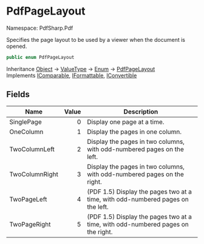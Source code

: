 # PdfPageLayout

Namespace: PdfSharp.Pdf

Specifies the page layout to be used by a viewer when the document is opened.

```csharp
public enum PdfPageLayout
```

Inheritance [Object](https://docs.microsoft.com/en-us/dotnet/api/system.object) → [ValueType](https://docs.microsoft.com/en-us/dotnet/api/system.valuetype) → [Enum](https://docs.microsoft.com/en-us/dotnet/api/system.enum) → [PdfPageLayout](./pdfsharp.pdf.pdfpagelayout)<br>
Implements [IComparable](https://docs.microsoft.com/en-us/dotnet/api/system.icomparable), [IFormattable](https://docs.microsoft.com/en-us/dotnet/api/system.iformattable), [IConvertible](https://docs.microsoft.com/en-us/dotnet/api/system.iconvertible)

## Fields

| Name | Value | Description |
| --- | --: | --- |
| SinglePage | 0 | Display one page at a time. |
| OneColumn | 1 | Display the pages in one column. |
| TwoColumnLeft | 2 | Display the pages in two columns, with odd-numbered pages on the left. |
| TwoColumnRight | 3 | Display the pages in two columns, with odd-numbered pages on the right. |
| TwoPageLeft | 4 | (PDF 1.5) Display the pages two at a time, with odd-numbered pages on the left. |
| TwoPageRight | 5 | (PDF 1.5) Display the pages two at a time, with odd-numbered pages on the right. |
